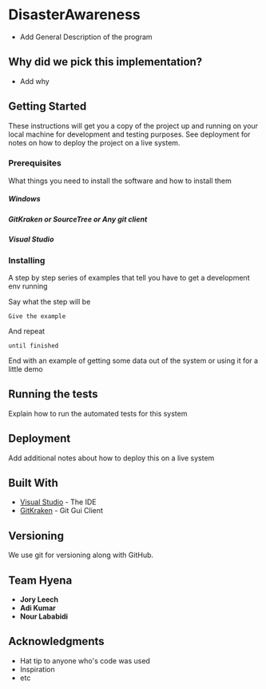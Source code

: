 
# DisasterAwareness

- Add General Description of the program

## Why did we pick this implementation? 

- Add why


## Getting Started

These instructions will get you a copy of the project up and running on your local machine for development and testing purposes. See deployment for notes on how to deploy the project on a live system.

### Prerequisites

What things you need to install the software and how to install them


##### Windows

##### GitKraken or SourceTree or Any git client

##### Visual Studio


### Installing

A step by step series of examples that tell you have to get a development env running

Say what the step will be

```
Give the example
```

And repeat

```
until finished
```

End with an example of getting some data out of the system or using it for a little demo

## Running the tests

Explain how to run the automated tests for this system

## Deployment

Add additional notes about how to deploy this on a live system

## Built With

* [Visual Studio](https://www.visualstudio.com/) - The IDE
* [GitKraken](https://www.gitkraken.com/) - Git Gui Client


## Versioning

We use git for versioning along with GitHub. 

## Team Hyena

* **Jory Leech** 
* **Adi Kumar**
* **Nour Lababidi**


## Acknowledgments

* Hat tip to anyone who's code was used
* Inspiration
* etc
